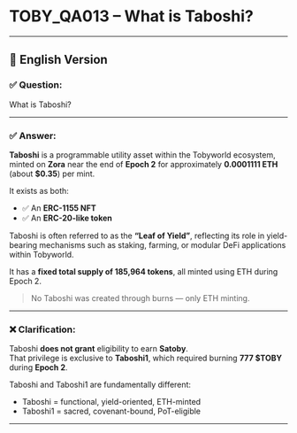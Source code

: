 
# TOBY_QA013 – What is Taboshi? 

---

## 📜 English Version

### ✅ Question:
What is Taboshi?

---

### ✅ Answer:

**Taboshi** is a programmable utility asset within the Tobyworld ecosystem, minted on **Zora** near the end of **Epoch 2** for approximately **0.0001111 ETH** (about **$0.35**) per mint.

It exists as both:
- ✅ An **ERC-1155 NFT**
- ✅ An **ERC-20-like token**

Taboshi is often referred to as the **“Leaf of Yield”**, reflecting its role in yield-bearing mechanisms such as staking, farming, or modular DeFi applications within Tobyworld.

It has a **fixed total supply of 185,964 tokens**, all minted using ETH during Epoch 2.  
> No Taboshi was created through burns — only ETH minting.

---

### ❌ Clarification:

Taboshi **does not grant** eligibility to earn **Satoby**.  
That privilege is exclusive to **Taboshi1**, which required burning **777 $TOBY** during **Epoch 2**.

Taboshi and Taboshi1 are fundamentally different:
- Taboshi = functional, yield-oriented, ETH-minted
- Taboshi1 = sacred, covenant-bound, PoT-eligible

---

